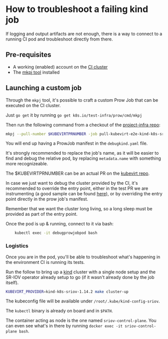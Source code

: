 # How to troubleshoot a failing kind job

If logging and output artifacts are not enough, there is a way to connect to a running CI pod and troubleshoot directly from there.

## Pre-requisites

- A working (enabled) account on the [CI cluster](shift.ovirt.org)
- The [mkpj tool](https://github.com/kubernetes/test-infra/tree/master/prow/cmd/mkpj) installed

## Launching a custom job

Through the `mkpj` tool, it's possible to craft a custom Prow Job that can be executed on the CI cluster. 

Just `go get` it by running `go get k8s.io/test-infra/prow/cmd/mkpj`

Then run the following command from a checkout of the [project-infra repo](https://github.com/kubevirt/project-infra):

```bash
mkpj --pull-number $KUBEVIRTPRNUMBER -job pull-kubevirt-e2e-kind-k8s-sriov-1.14.2 -job-config-path github/ci/prow/files/jobs/kubevirt/kubevirt-presubmits.yaml --config-path github/ci/prow/files/config.yaml > debugkind.yaml
```

You will end up having a ProwJob manifest in the `debugkind.yaml` file.

It's strongly recommended to replace the job's name, as it will be easier to find and debug the relative pod, by replacing `metadata.name` with something more recognizeable.

The $KUBEVIRTPRNUMBER can be an actual PR on the [kubevirt repo](https://github.com/kubevirt/kubevirt).

In case we just want to debug the cluster provided by the CI, it's recommended to override the entry point, either in the test PR we are instrumenting (a good sample can be found [here](https://github.com/kubevirt/kubevirt/pull/3022)), or by overriding the entry point directly in the prow job's manifest.

Remember that we want the cluster long living, so a long sleep must be provided as part of the entry point.

Once the pod is up & running, connect to it via bash:

```bash
    kubectl exec -it debugprowjobpod bash
```

### Logistics

Once you are in the pod, you'll be able to troubleshoot what's happening in the environment CI is running its tests.

Run the follow to bring up a [kind](https://github.com/kubernetes-sigs/kind) cluster with a single node setup and the SR-IOV operator already setup to go (if it wasn't already done by the job itself).

```bash
KUBEVIRT_PROVIDER=kind-k8s-sriov-1.14.2 make cluster-up
```

The kubeconfig file will be available under `/root/.kube/kind-config-sriov`.

The `kubectl` binary is already on board and in `$PATH`.

The container acting as node is the one named `sriov-control-plane`. You can even see what's in there by running `docker exec -it sriov-control-plane bash`.
